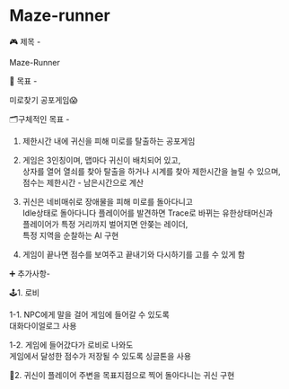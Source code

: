 # Maze-runner
🎮 제목 -  

Maze-Runner  

📁 목표 -   

미로찾기 공포게임😱  

🗂구체적인 목표 -   

1. 제한시간 내에 귀신을 피해 미로를 탈출하는 공포게임  

2. 게임은 3인칭이며, 맵마다 귀신이 배치되어 있고,  
   상자를 열어 열쇠를 찾아 탈출을 하거나 시계를 찾아 제한시간을 늘릴 수 있으며,  
   점수는 제한시간 - 남은시간으로 계산  
   
3. 귀신은 네비매쉬로 장애물을 피해 미로를 돌아다니고  
   Idle상태로 돌아다니다 플레이어를 발견하면 Trace로 바뀌는 유한상태머신과  
   플레이어가 특정 거리까지 벌어지면 안쫒는 레이더,  
   특정 지역을 순찰하는 AI 구현  
   
4. 게임이 끝나면 점수를 보여주고 끝내기와 다시하기를 고를 수 있게 함  

➕ 추가사항-  

🕹1. 로비  

1-1. NPC에게 말을 걸어 게임에 들어갈 수 있도록  
     대화다이얼로그 사용  

1-2. 게임에 들어갔다가 로비로 나와도   
     게임에서 달성한 점수가 저장될 수 있도록 싱글톤을 사용  
     
👻2. 귀신이 플레이어 주변을 목표지점으로 찍어 돌아다니는 귀신 구현
